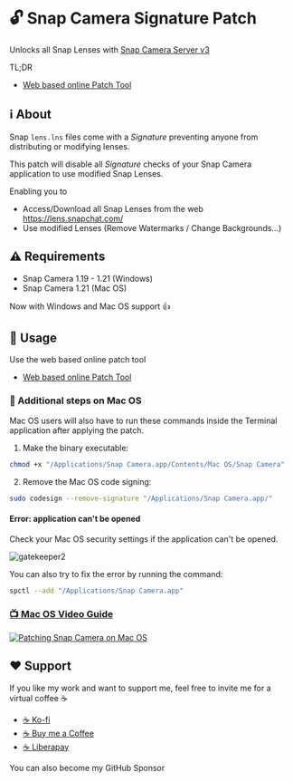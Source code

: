 # 🔓 Snap Camera Signature Patch
Unlocks all Snap Lenses with [Snap Camera Server v3](https://github.com/ptrumpis/snap-camera-server)

TL;DR
- [Web based online Patch Tool](https://ptrumpis.github.io/snap-camera-signature-patch/)

## ℹ️ About
Snap `lens.lns` files come with a *Signature* preventing anyone from distributing or modifying lenses.

This patch will disable all *Signature* checks of your Snap Camera application to use modified Snap Lenses.

Enabling you to
- Access/Download all Snap Lenses from the web https://lens.snapchat.com/
- Use modified Lenses (Remove Watermarks / Change Backgrounds...)

## ⚠ Requirements
- Snap Camera 1.19 - 1.21 (Windows)
- Snap Camera 1.21 (Mac OS)

Now with Windows and Mac OS support 👍

## 🚀 Usage
Use the web based online patch tool
- [Web based online Patch Tool](https://ptrumpis.github.io/snap-camera-signature-patch/)

### 🍏 Additional steps on Mac OS
Mac OS users will also have to run these commands inside the Terminal application after applying the patch.

1. Make the binary executable:
```sh
chmod +x "/Applications/Snap Camera.app/Contents/Mac OS/Snap Camera"
```

2. Remove the Mac OS code signing:
```sh
sudo codesign --remove-signature "/Applications/Snap Camera.app/"
```

#### Error: application can't be opened
Check your Mac OS security settings if the application can't be opened.

![gatekeeper2](https://user-images.githubusercontent.com/116500225/231490273-2c621023-3282-468c-b1b8-411e5df35f81.jpg)

You can also try to fix the error by running the command:
```sh
spctl --add "/Applications/Snap Camera.app"
```

### [📺 Mac OS Video Guide](https://www.youtube.com/watch?v=lJhL7bA7GGA)

[![Patching Snap Camera on Mac OS](https://img.youtube.com/vi/lJhL7bA7GGA/0.jpg)](https://www.youtube.com/watch?v=lJhL7bA7GGA)

## ❤️ Support
If you like my work and want to support me, feel free to invite me for a virtual coffee ☕

- [☕ Ko-fi](https://ko-fi.com/ptrumpis)
- [☕ Buy me a Coffee](https://www.buymeacoffee.com/ptrumpis)
- [☕ Liberapay](https://liberapay.com/ptrumpis/)

You can also become my GitHub Sponsor
